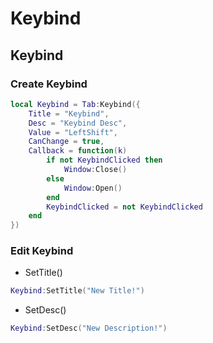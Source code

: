 # Keybind

## Keybind
### Create Keybind
```lua
local Keybind = Tab:Keybind({
    Title = "Keybind",
    Desc = "Keybind Desc",
    Value = "LeftShift",
    CanChange = true,
    Callback = function(k)
        if not KeybindClicked then
            Window:Close()
        else
            Window:Open()
        end
        KeybindClicked = not KeybindClicked
    end
})
```

### Edit Keybind
- SetTitle()
```lua
Keybind:SetTitle("New Title!")
```
- SetDesc()
```lua
Keybind:SetDesc("New Description!")
```
